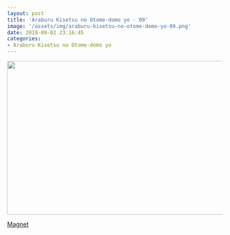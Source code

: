 ```yaml
---
layout: post
title: 'Araburu Kisetsu no Otome-domo yo - 09'
image: '/assets/img/araburu-kisetsu-no-otome-domo-yo-09.png'
date: 2019-09-02 23:16:45
categories:
- Araburu Kisetsu no Otome-domo yo
---
```


<img src='{{ page.image }}' alt='' width='640' height='360'>

<a href='magnet:?xt=urn:btih:d8fbe4f8f57995cc9cae3281108bd32b37017ff6&dn=%5BOmnivium-Owari%5D%20Araburu%20Kisetsu%20no%20Otome-domo%20yo.%20-%2009%20%5BEF3AE5CC%5D.mkv&tr=http%3A%2F%2Fnyaa.tracker.wf%3A7777%2Fannounce&tr=udp%3A%2F%2Fopen.stealth.si%3A80%2Fannounce&tr=udp%3A%2F%2Ftracker.opentrackr.org%3A1337%2Fannounce&tr=udp%3A%2F%2Ftracker.coppersurfer.tk%3A6969%2Fannounce&tr=udp%3A%2F%2Fexodus.desync.com%3A6969%2Fannounce'>Magnet</a>